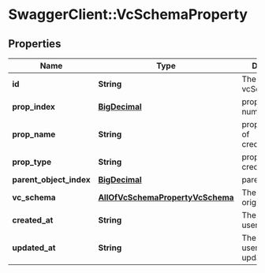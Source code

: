# SwaggerClient::VcSchemaProperty

## Properties
Name | Type | Description | Notes
------------ | ------------- | ------------- | -------------
**id** | **String** | The ID of the vcSchema | 
**prop_index** | [**BigDecimal**](BigDecimal.md) | property Index number | 
**prop_name** | **String** | property Name of credentialSubject | 
**prop_type** | **String** | property Type of credentialSubject | 
**parent_object_index** | [**BigDecimal**](BigDecimal.md) | parent property | 
**vc_schema** | [**AllOfVcSchemaPropertyVcSchema**](AllOfVcSchemaPropertyVcSchema.md) | The VcSchema is origin | [optional] 
**created_at** | **String** | The date the user was created | 
**updated_at** | **String** | The date the user was last updated | 

